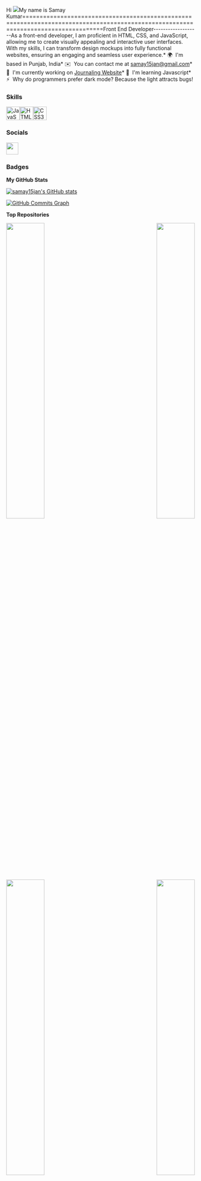 Hi ![](https://user-images.githubusercontent.com/18350557/176309783-0785949b-9127-417c-8b55-ab5a4333674e.gif)My name is Samay Kumar===================================================================================================================================Front End Developer-------------------As a front-end developer, I am proficient in HTML, CSS, and JavaScript, allowing me to create visually appealing and interactive user interfaces. With my skills, I can transform design mockups into fully functional websites, ensuring an engaging and seamless user experience.* 🌍  I'm based in Punjab, India* ✉️  You can contact me at [samay15jan@gmail.com](mailto:samay15jan@gmail.com)* 🚀  I'm currently working on [Journaling Website](http://github.com/samay15jan/ThoughtScape)* 🧠  I'm learning Javascript* ⚡  Why do programmers prefer dark mode? Because the light attracts bugs!

### Skills


<p align="left">
<a href="https://developer.mozilla.org/en-US/docs/Web/JavaScript" target="_blank" rel="noreferrer"><img src="https://raw.githubusercontent.com/danielcranney/readme-generator/main/public/icons/skills/javascript-colored.svg" width="36" height="36" alt="JavaScript" /></a><a href="https://developer.mozilla.org/en-US/docs/Glossary/HTML5" target="_blank" rel="noreferrer"><img src="https://raw.githubusercontent.com/danielcranney/readme-generator/main/public/icons/skills/html5-colored.svg" width="36" height="36" alt="HTML5" /></a><a href="https://www.w3.org/TR/CSS/#css" target="_blank" rel="noreferrer"><img src="https://raw.githubusercontent.com/danielcranney/readme-generator/main/public/icons/skills/css3-colored.svg" width="36" height="36" alt="CSS3" /></a></p>

### Socials<p align="left"> <a href="https://www.github.com/samay15jan" target="_blank" rel="noreferrer"><img src="https://raw.githubusercontent.com/danielcranney/readme-generator/main/public/icons/socials/github.svg" width="32" height="32" /></a></p>

### Badges

<b>My GitHub Stats</b>

<a href="http://www.github.com/samay15jan"><img src="https://github-readme-stats.vercel.app/api?username=samay15jan&show_icons=true&hide=prs,issues,contribs&count_private=true&title_color=a855f7&text_color=ffffff&icon_color=ffffff&bg_color=181824&hide_border=true&show_icons=true" alt="samay15jan's GitHub stats" /></a>

<a href="http://www.github.com/samay15jan"><img src="https://github-readme-activity-graph.cyclic.app/graph?username=samay15jan&bg_color=181824&color=ffffff&line=ffffff&point=ffffff&area_color=181824&area=true&hide_border=true&custom_title=GitHub%20Commits%20Graph" alt="GitHub Commits Graph" /></a>

<b>Top Repositories</b>

<div width="100%" align="center"><a href="https://github.com/samay15jan/arch-install" align="left"><img align="left" width="45%" src="https://github-readme-stats.vercel.app/api/pin/?username=samay15jan&repo=arch-install&title_color=a855f7&text_color=ffffff&icon_color=ffffff&bg_color=181824&hide_border=true&locale=en" /></a><a href="https://github.com/samay15jan/storage-box" align="right"><img align="right" width="45%" src="https://github-readme-stats.vercel.app/api/pin/?username=samay15jan&repo=storage-box&title_color=a855f7&text_color=ffffff&icon_color=ffffff&bg_color=181824&hide_border=true&locale=en" /></a></div><br /><br /><br /><br /><br /><br /><br />

<br /><br /><br /><br /><br />

<div width="100%" align="center"><a href="https://github.com/samay15jan/homepage" align="left"><img align="left" width="45%" src="https://github-readme-stats.vercel.app/api/pin/?username=samay15jan&repo=homepage&title_color=a855f7&text_color=ffffff&icon_color=ffffff&bg_color=181824&hide_border=true&locale=en" /></a><a href="https://github.com/samay15jan/samay15jan.github.io" align="right"><img align="right" width="45%" src="https://github-readme-stats.vercel.app/api/pin/?username=samay15jan&repo=samay15jan.github.io&title_color=a855f7&text_color=ffffff&icon_color=ffffff&bg_color=181824&hide_border=true&locale=en" /></a></div>
